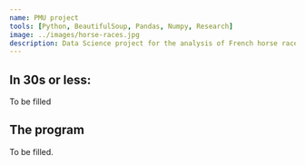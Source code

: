 ```yaml
---
name: PMU project
tools: [Python, BeautifulSoup, Pandas, Numpy, Research]
image: ../images/horse-races.jpg
description: Data Science project for the analysis of French horse races.
---
```


<div style="background-color: #CEE6FF, border-color: #007BFF">
  <h2> In 30s or less:</h2>
To be filled
</div>

## The program

To be filled.
